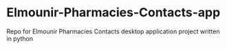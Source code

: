 # Elmounir-Pharmacies-Contacts-app
Repo for Elmounir Pharmacies Contacts desktop application project written in python 
